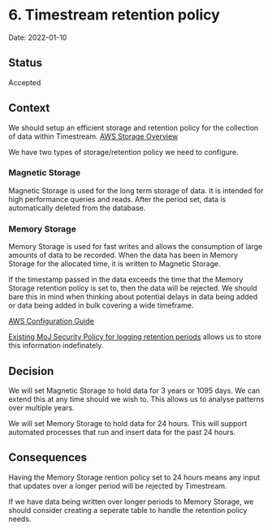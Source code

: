 # 6. Timestream retention policy

Date: 2022-01-10

## Status

Accepted

## Context

We should setup an efficient storage and retention policy for the collection of data within Timestream. [AWS Storage Overview](https://docs.aws.amazon.com/timestream/latest/developerguide/storage.html)

We have two types of storage/retention policy we need to configure.

### Magnetic Storage

Magnetic Storage is used for the long term storage of data. It is intended for high performance queries and reads. After the period set, data is automatically deleted from the database.

### Memory Storage

Memory Storage is used for fast writes and allows the consumption of large amounts of data to be recorded. When the data has been in Memory Storage for the allocated time, it is written to Magnetic Storage.

If the timestamp passed in the data exceeds the time that the Memory Storage retention policy is set to, then the data will be rejected. We should bare this in mind when thinking about potential delays in data being added or data being added in bulk covering a wide timeframe.

[AWS Configuration Guide](https://docs.aws.amazon.com/timestream/latest/developerguide/configuration.html)

[Existing MoJ Security Policy for logging retention periods](https://security-guidance.service.justice.gov.uk/logging-and-monitoring/#maximum-retention-period) allows us to store this information indefinately.

## Decision

We will set Magnetic Storage to hold data for 3 years or 1095 days. We can extend this at any time should we wish to. This allows us to analyse patterns over multiple years.

We will set Memory Storage to hold data for 24 hours. This will support automated processes that run and insert data for the past 24 hours.

## Consequences

Having the Memory Storage rention policy set to 24 hours means any input that updates over a longer period will be rejected by Timestream.

If we have data being written over longer periods to Memory Storage, we should consider creating a seperate table to handle the retention policy needs.
